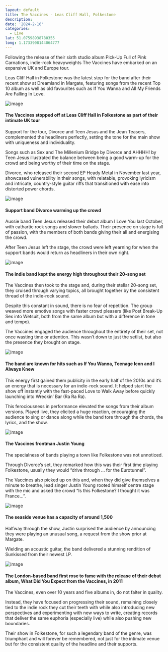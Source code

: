 ```yaml
---
layout: default
title: The Vaccines - Leas Cliff Hall, Folkestone
description:
date: '2024-2-16'
categories:
  - Live
lat: 51.07598938780355
long: 1.1733908144064777
---
```


Following the release of their sixth studio album Pick-Up Full of Pink Carnations, indie-rock heavyweights The Vaccines have embarked on an expansive UK and Europe tour.

Leas Cliff Hall in Folkestone was the latest stop for the band after their recent show at Dreamland in Margate, featuring songs from the recent Top 10 album as well as old favourites such as If You Wanna and All My Friends Are Falling In Love.

![image](/images/vaccines-1.jpg)

#### The Vaccines stopped off at Leas Cliff Hall in Folkestone as part of their intimate UK tour

Support for the tour, Divorce and Teen Jesus and the Jean Teasers, complemented the headliners perfectly, setting the tone for the main show with uniqueness and individuality.

Songs such as Sex and The Millenium Bridge by Divorce and AHHHH! by Teen Jesus illustrated the balance between being a good warm-up for the crowd and being worthy of their time on the stage.

Divorce, who released their second EP Heady Metal in November last year, showcased vulnerability in their songs, with relatable, provoking lyricism and intricate, country-style guitar riffs that transitioned with ease into distorted power chords.

![image](/images/vaccines-2.jpg)

#### Support band Divorce warming up the crowd

Aussie band Teen Jesus released their debut album I Love You last October, with cathartic rock songs and slower ballads. Their presence on stage is full of passion, with the members of both bands giving their all and energising the crowd.

After Teen Jesus left the stage, the crowd were left yearning for when the support bands would return as headliners in their own right.

![image](/images/vaccines-3.jpg)

#### The indie band kept the energy high throughout their 20-song set

The Vaccines then took to the stage and, during their stellar 20-song set, they cruised through varying topics, all brought together by the consistent thread of the indie-rock sound.

Despite this constant in sound, there is no fear of repetition. The group weaved more emotive songs with faster crowd pleasers (like Post Break-Up Sex into Wetsuit, both from the same album but with a difference in tone and tempo).

The Vaccines engaged the audience throughout the entirety of their set, not once wasting time or attention. This wasn’t down to just the setlist, but also the presence they brought on stage.

![image](/images/vaccines-4.jpg)

#### The band are known for hits such as If You Wanna, Teenage Icon and I Always Knew

This energy first gained them publicity in the early half of the 2010s and it’s an energy that is necessary for an indie-rock sound. It helped start the show off instantly with the fast-paced Love to Walk Away before quickly launching into Wreckin’ Bar (Ra Ra Ra).

This ferociousness in performance elevated the songs from their album versions. Played live, they elicited a huge reaction, encouraging the audience to sing or dance along while the band tore through the chords, the lyrics, and the show.

![image](/images/vaccines-5.jpg)

#### The Vaccines frontman Justin Young

The specialness of bands playing a town like Folkestone was not unnoticed.

Through Divorce’s set, they remarked how this was their first time playing Folkestone, usually they would “drive through … for the Eurotunnel”.

The Vaccines also picked up on this and, when they did give themselves a minute to breathe, lead singer Justin Young rooted himself centre stage with the mic and asked the crowd “Is this Folkestone? I thought it was France…”.

![image](/images/vaccines-6.jpg)

#### The seaside venue has a capacity of around 1,500

Halfway through the show, Justin surprised the audience by announcing they were playing an unusual song, a request from the show prior at Margate.

Wielding an acoustic guitar, the band delivered a stunning rendition of Sunkissed from their newest LP.

![image](/images/vaccines-7.jpg)

#### The London-based band first rose to fame with the release of their debut album, What Did You Expect from the Vaccines, in 2011

The Vaccines, even over 10 years and five albums in, do not falter in quality.

Instead, they have focused on progressing their sound, remaining closely tied to the indie rock they cut their teeth with while also introducing new perspectives and experimenting with new ways to write, creating records that deliver the same euphoria (especially live) while also pushing new boundaries.

Their show in Folkestone, for such a legendary band of the genre, was triumphant and will forever be remembered, not just for the intimate venue but for the consistent quality of the headline and their supports.

